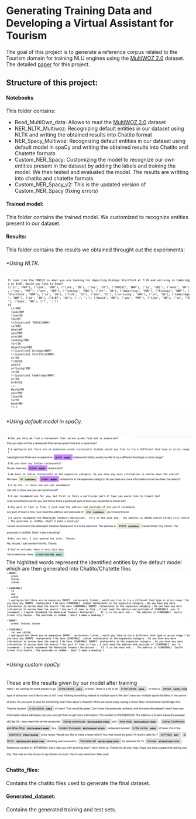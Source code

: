 # Generating Training Data and Developing a Virtual Assistant for Tourism
The goal of this project is to generate  a reference corpus related to the Tourism domain for training NLU engines using the [MultiWOZ 2.0](http://dialogue.mi.eng.cam.ac.uk/index.php/corpus/) dataset. <br />
The detailed [paper](https://www.overleaf.com/read/nykmttgstkvs) for this project.

## Structure of this project:

#### Notebooks
This folder contains: 
* Read_MultiOwz_data: Allows to read the [MultiWOZ 2.0](http://dialogue.mi.eng.cam.ac.uk/index.php/corpus/) dataset
* NER_NLTK_Multiwoz: Recognizing default entities in our dataset using NLTK and writing the obtained results into Chatito format
* NER_Spacy_Multiwoz: Recognizing default entities in our dataset using default model in spaCy and writing the obtained results into Chatito and Chatette formats
* Custom_NER_Spacy: Customizing the model to recognize our own entities present in the dataset by adding the labels and training the model. We then tested and evaluated the model. The results are writting into chatito and chatette formats 
* Custom_NER_Spacy_v2: This is the updated version of Custom_NER_Spacy (fixing errors)

#### Trained model:
This folder contains the trained model. We customized to recognize entities present in our dataset. 

#### Results:
This folder contains the results we obtained throught out the experiments:
###### *Using NLTK. <br />
![picture](/Results/ScreenShots/using_NLTK.png?raw=true "Identifying locations")

###### *Using default model in spaCy. <br />
![Alt text](/Results/ScreenShots/using_spacy3.png?raw=true "Identifying default entities")
The highlited words represent the identified entities by the default model which are then generated into Chatito/Chatette files <br />
![Alt text](/Results/ScreenShots/chatito_spacy2.png?raw=true "Chatito version")<br />
![Alt text](/Results/ScreenShots/chatette_spacy2.png?raw=true "Chatette version")<br />


###### *Using custom spaCy. <br />
These are the results given by our model after training
![Alt text](/Results/ScreenShots/custom_spacy3.png?raw=true "Custom_spaCy")<br />

#### Chatito_files:
Contains the chatito files used to generate the final dataset.



#### Generated_dataset:
Contains the generated training and test sets.


